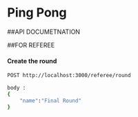# Ping Pong


##API DOCUMETNATION

##FOR REFEREE 

#### Create the round
```sh
POST http://localhost:3000/referee/round

body :
{
	"name":"Final Round"
}
```

